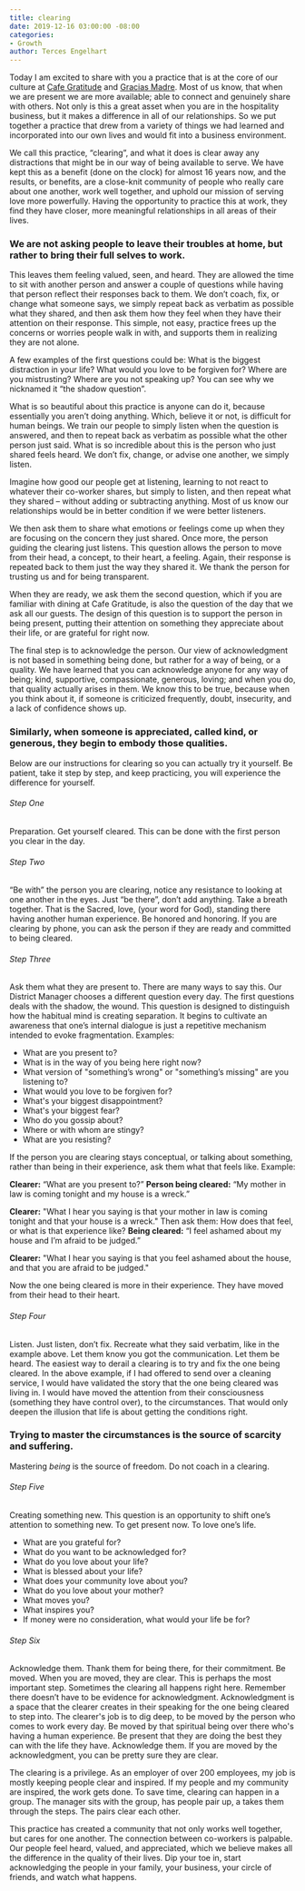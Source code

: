 ```yaml
---
title: clearing
date: 2019-12-16 03:00:00 -08:00
categories:
- Growth
author: Terces Engelhart
---
```


Today I am excited to share with you a practice that is at the core of our culture at [Cafe Gratitude](https://www.cafegratitude.com/) and [Gracias Madre](https://www.graciasmadre.co/). Most of us know, that when we are present we are more available; able to connect and genuinely share with others. Not only is this a great asset when you are in the hospitality business, but it makes a difference in all of our relationships. So we put together a practice that drew from a variety of things we had learned and incorporated into our own lives and would fit into a business environment.  

We call this practice, “clearing”, and what it does is clear away any distractions that might be in our way of being available to serve. We have kept this as a benefit (done on the clock) for almost 16 years now, and the results, or benefits, are a close-knit community of people who really care about one another, work well together, and uphold our mission of serving love more powerfully. Having the opportunity to practice this at work, they find they have closer, more meaningful relationships in all areas of their lives. 
 
### We are not asking people to leave their troubles at home, but rather to bring their full selves to work. 

This leaves them feeling valued, seen, and heard. They are allowed the time to sit with another person and answer a couple of questions while having that person reflect their responses back to them. We don’t coach, fix, or change what someone says, we simply repeat back as verbatim as possible what they shared, and then ask them how they feel when they have their attention on their response. This simple, not easy, practice frees up the concerns or worries people walk in with, and supports them in realizing they are not alone. 
 
A few examples of the first questions could be: What is the biggest distraction in your life? What would you love to be forgiven for? Where are you mistrusting? Where are you not speaking up? You can see why we nicknamed it “the shadow question”.
 
What is so beautiful about this practice is anyone can do it, because essentially you aren’t doing anything. Which, believe it or not, is difficult for human beings. We train our people to simply listen when the question is answered, and then to repeat back as verbatim as possible what the other person just said. What is so incredible about this is the person who just shared feels heard. We don’t fix, change, or advise one another, we simply listen. 
 
Imagine how good our people get at listening, learning to not react to whatever their co-worker shares, but simply to listen, and then repeat what they shared – without adding or subtracting anything. Most of us know our relationships would be in better condition if we were better listeners. 
 
We then ask them to share what emotions or feelings come up when they are focusing on the concern they just shared. Once more, the person guiding the clearing just listens. This question allows the person to move from their head, a concept, to their heart, a feeling. Again, their response is repeated back to them just the way they shared it. We thank the person for trusting us and for being transparent. 
 
When they are ready, we ask them the second question, which if you are familiar with dining at Cafe Gratitude, is also the question of the day that we ask all our guests. The design of this question is to support the person in being present, putting their attention on something they appreciate about their life, or are grateful for right now. 
 
The final step is to acknowledge the person. Our view of acknowledgment is not based in something being done, but rather for a way of being, or a quality. We have learned that you can acknowledge anyone for any way of being; kind, supportive, compassionate, generous, loving; and when you do, that quality actually arises in them. We know this to be true, because when you think about it, if someone is criticized frequently, doubt, insecurity, and a lack of confidence shows up. 

### Similarly, when someone is appreciated, called kind, or generous, they begin to embody those qualities. 
 
Below are our instructions for clearing so you can actually try it yourself. Be patient, take it step by step, and keep practicing, you will experience the difference for yourself.  
 
###### Step One

Preparation. Get yourself cleared. This can be done with the first person you clear in the day.

###### Step Two

“Be with” the person you are clearing, notice any resistance to looking at one another in the eyes. Just “be there”, don’t add anything. Take a breath together. That is the Sacred, love, (your word for God), standing there having another human experience. Be honored and honoring. If you are clearing by phone, you can ask the person if they are ready and committed to being cleared.

###### Step Three

Ask them what they are present to. There are many ways to say this. Our District Manager chooses a different question every day. The first questions deals with the shadow, the wound. This question is designed to distinguish how the habitual mind is creating separation. It begins to cultivate an awareness that one’s internal dialogue is just a repetitive mechanism intended to evoke fragmentation. Examples:
- What are you present to?
- What is in the way of you being here right now?
- What version of "something’s wrong" or "something’s missing" are you listening to?
- What would you love to be forgiven for?
- What's your biggest disappointment?
- What's your biggest fear?
- Who do you gossip about?
- Where or with whom are stingy? 
- What are you resisting? 

If the person you are clearing stays conceptual, or talking about something, rather than being in their experience, ask them what that feels like. Example: 

**Clearer:** “What are you present to?”
**Person being cleared:** “My mother in law is coming tonight and my house is a wreck.”

**Clearer:** "What I hear you saying is that your mother in law is coming tonight and that your house is a wreck." 
Then ask them: How does that feel, or what is that experience like?
**Being cleared:** “I feel ashamed about my house and I’m afraid to be judged.”

**Clearer:** "What I hear you saying is that you feel ashamed about the house, and that you are afraid to be judged."

Now the one being cleared is more in their experience. They have moved from their head to their heart.

###### Step Four

Listen. Just listen, don’t fix. Recreate what they said verbatim, like in the example above. Let them know you got the communication. Let them be heard. The easiest way to derail a clearing is to try and fix the one being cleared. In the above example, if I had offered to send over a cleaning service, I would have validated the story that the one being cleared was living in. I would have moved the attention from their consciousness (something they have control over), to the circumstances. That would only deepen the illusion that life is about getting the conditions right. 

### Trying to master the circumstances is the source of scarcity and suffering. 

Mastering _being_ is the source of freedom. Do not coach in a clearing. 

###### Step Five

Creating something new. This question is an opportunity to shift one’s attention to something new. To get present now. To love one’s life.
- What are you grateful for?
- What do you want to be acknowledged for?
- What do you love about your life?
- What is blessed about your life?
- What does your community love about you?
- What do you love about your mother?
- What moves you?
- What inspires you?
- If money were no consideration, what would your life be for?

###### Step Six

Acknowledge them. Thank them for being there, for their commitment. Be moved. When you are moved, they are clear. This is perhaps the most important step. Sometimes the clearing all happens right here. Remember there doesn’t have to be evidence for acknowledgment. Acknowledgment is a space that the clearer creates in their speaking for the one being cleared to step into. The clearer's job is to dig deep, to be moved by the person who comes to work every day. Be moved by that spiritual being over there who's having a human experience. Be present that they are doing the best they can with the life they have. Acknowledge them. If you are moved by the acknowledgment, you can be pretty sure they are clear. 

The clearing is a privilege. As an employer of over 200 employees, my job is mostly keeping people clear and inspired. If my people and my community are inspired, the work gets done. To save time, clearing can happen in a group. The manager sits with the group, has people pair up, a takes them through the steps. The pairs clear each other.
 
This practice has created a community that not only works well together, but cares for one another. The connection between co-workers is palpable. Our people feel heard, valued, and appreciated, which we believe makes all the difference in the quality of their lives. Dip your toe in, start acknowledging the people in your family, your business, your circle of friends, and watch what happens. 